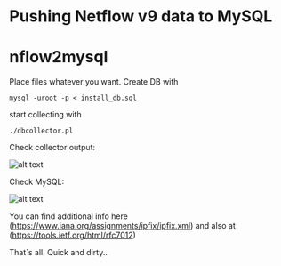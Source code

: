 Pushing Netflow v9 data to MySQL
=======
# nflow2mysql

Place files whatever you want. Create DB with
```
mysql -uroot -p < install_db.sql
```
start collecting with
```
./dbcollector.pl
```
Check collector output:

![alt text](https://github.com/openbsod/nflow2mysql/blob/master/images/portlistener.png)

Check MySQL:

![alt text](https://github.com/openbsod/nflow2mysql/blob/master/images/raw_flow.png)

You can find additional info here (https://www.iana.org/assignments/ipfix/ipfix.xml)
and also at (https://tools.ietf.org/html/rfc7012)

That`s all. Quick and dirty.. 

